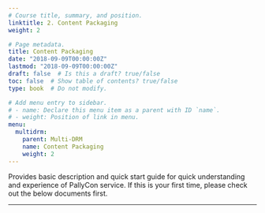 ```yaml
---
# Course title, summary, and position.
linktitle: 2. Content Packaging
weight: 2

# Page metadata.
title: Content Packaging
date: "2018-09-09T00:00:00Z"
lastmod: "2018-09-09T00:00:00Z"
draft: false  # Is this a draft? true/false
toc: false  # Show table of contents? true/false
type: book  # Do not modify.

# Add menu entry to sidebar.
# - name: Declare this menu item as a parent with ID `name`.
# - weight: Position of link in menu.
menu:
  multidrm:
    parent: Multi-DRM
    name: Content Packaging
    weight: 2
---
```


Provides basic description and quick start guide for quick understanding and experience of PallyCon service. If this is your first time, please check out the below documents first.

---

